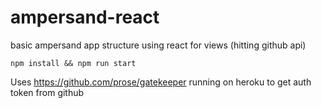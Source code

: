 # ampersand-react
basic ampersand app structure using react for views (hitting github api)

`npm install && npm run start`

Uses https://github.com/prose/gatekeeper running on heroku to get auth token from github
